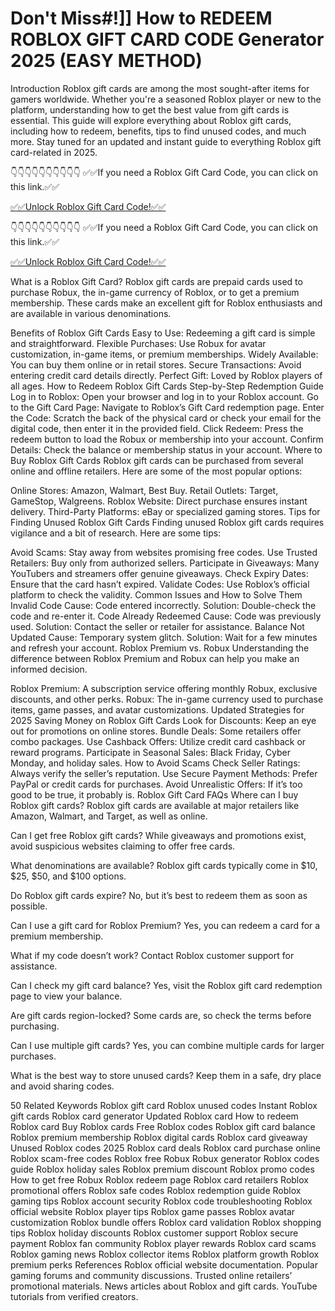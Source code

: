 # Don't Miss#!]] How to REDEEM ROBLOX GIFT CARD CODE Generator 2025 (EASY METHOD)

Introduction Roblox gift cards are among the most sought-after items for gamers worldwide. Whether you're a seasoned Roblox player or new to the platform, understanding how to get the best value from gift cards is essential. This guide will explore everything about Roblox gift cards, including how to redeem, benefits, tips to find unused codes, and much more. Stay tuned for an updated and instant guide to everything Roblox gift card-related in 2025.

👇👇👇👇👇👇👇👇👇👇 ✅✅If you need a Roblox Gift Card Code, you can click on this link.✅✅

[✅✅Unlock Roblox Gift Card Code!✅✅
](https://appbitly.com/juAHj)

👇👇👇👇👇👇👇👇👇👇 ✅✅If you need a Roblox Gift Card Code, you can click on this link.✅✅

[✅✅Unlock Roblox Gift Card Code!✅✅
](https://appbitly.com/juAHj)

What is a Roblox Gift Card? Roblox gift cards are prepaid cards used to purchase Robux, the in-game currency of Roblox, or to get a premium membership. These cards make an excellent gift for Roblox enthusiasts and are available in various denominations.

Benefits of Roblox Gift Cards Easy to Use: Redeeming a gift card is simple and straightforward. Flexible Purchases: Use Robux for avatar customization, in-game items, or premium memberships. Widely Available: You can buy them online or in retail stores. Secure Transactions: Avoid entering credit card details directly. Perfect Gift: Loved by Roblox players of all ages. How to Redeem Roblox Gift Cards Step-by-Step Redemption Guide Log in to Roblox: Open your browser and log in to your Roblox account. Go to the Gift Card Page: Navigate to Roblox’s Gift Card redemption page. Enter the Code: Scratch the back of the physical card or check your email for the digital code, then enter it in the provided field. Click Redeem: Press the redeem button to load the Robux or membership into your account. Confirm Details: Check the balance or membership status in your account. Where to Buy Roblox Gift Cards Roblox gift cards can be purchased from several online and offline retailers. Here are some of the most popular options:

Online Stores: Amazon, Walmart, Best Buy. Retail Outlets: Target, GameStop, Walgreens. Roblox Website: Direct purchase ensures instant delivery. Third-Party Platforms: eBay or specialized gaming stores. Tips for Finding Unused Roblox Gift Cards Finding unused Roblox gift cards requires vigilance and a bit of research. Here are some tips:

Avoid Scams: Stay away from websites promising free codes. Use Trusted Retailers: Buy only from authorized sellers. Participate in Giveaways: Many YouTubers and streamers offer genuine giveaways. Check Expiry Dates: Ensure that the card hasn’t expired. Validate Codes: Use Roblox’s official platform to check the validity. Common Issues and How to Solve Them Invalid Code Cause: Code entered incorrectly. Solution: Double-check the code and re-enter it. Code Already Redeemed Cause: Code was previously used. Solution: Contact the seller or retailer for assistance. Balance Not Updated Cause: Temporary system glitch. Solution: Wait for a few minutes and refresh your account. Roblox Premium vs. Robux Understanding the difference between Roblox Premium and Robux can help you make an informed decision.

Roblox Premium: A subscription service offering monthly Robux, exclusive discounts, and other perks. Robux: The in-game currency used to purchase items, game passes, and avatar customizations. Updated Strategies for 2025 Saving Money on Roblox Gift Cards Look for Discounts: Keep an eye out for promotions on online stores. Bundle Deals: Some retailers offer combo packages. Use Cashback Offers: Utilize credit card cashback or reward programs. Participate in Seasonal Sales: Black Friday, Cyber Monday, and holiday sales. How to Avoid Scams Check Seller Ratings: Always verify the seller’s reputation. Use Secure Payment Methods: Prefer PayPal or credit cards for purchases. Avoid Unrealistic Offers: If it’s too good to be true, it probably is. Roblox Gift Card FAQs Where can I buy Roblox gift cards? Roblox gift cards are available at major retailers like Amazon, Walmart, and Target, as well as online.

Can I get free Roblox gift cards? While giveaways and promotions exist, avoid suspicious websites claiming to offer free cards.

What denominations are available? Roblox gift cards typically come in $10, $25, $50, and $100 options.

Do Roblox gift cards expire? No, but it’s best to redeem them as soon as possible.

Can I use a gift card for Roblox Premium? Yes, you can redeem a card for a premium membership.

What if my code doesn’t work? Contact Roblox customer support for assistance.

Can I check my gift card balance? Yes, visit the Roblox gift card redemption page to view your balance.

Are gift cards region-locked? Some cards are, so check the terms before purchasing.

Can I use multiple gift cards? Yes, you can combine multiple cards for larger purchases.

What is the best way to store unused cards? Keep them in a safe, dry place and avoid sharing codes.

50 Related Keywords Roblox gift card Roblox unused codes Instant Roblox gift cards Roblox card generator Updated Roblox card How to redeem Roblox card Buy Roblox cards Free Roblox codes Roblox gift card balance Roblox premium membership Roblox digital cards Roblox card giveaway Unused Roblox codes 2025 Roblox card deals Roblox card purchase online Roblox scam-free codes Roblox free Robux Robux generator Roblox codes guide Roblox holiday sales Roblox premium discount Roblox promo codes How to get free Robux Roblox redeem page Roblox card retailers Roblox promotional offers Roblox safe codes Roblox redemption guide Roblox gaming tips Roblox account security Roblox code troubleshooting Roblox official website Roblox player tips Roblox game passes Roblox avatar customization Roblox bundle offers Roblox card validation Roblox shopping tips Roblox holiday discounts Roblox customer support Roblox secure payment Roblox fan community Roblox player rewards Roblox card scams Roblox gaming news Roblox collector items Roblox platform growth Roblox premium perks References Roblox official website documentation. Popular gaming forums and community discussions. Trusted online retailers’ promotional materials. News articles about Roblox and gift cards. YouTube tutorials from verified creators.
